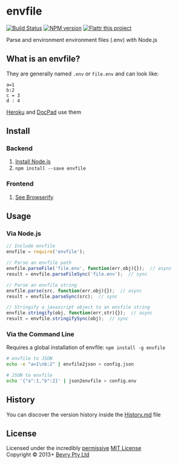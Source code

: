 # envfile

[![Build Status](https://secure.travis-ci.org/bevry/envfile.png?branch=master)](http://travis-ci.org/bevry/envfile)
[![NPM version](https://badge.fury.io/js/envfile.png)](https://npmjs.org/package/envfile)
[![Flattr this project](https://raw.github.com/balupton/flattr-buttons/master/badge-89x18.gif)](http://flattr.com/thing/344188/balupton-on-Flattr)

Parse and environment environment files (.env) with Node.js


## What is an envfile?

They are generally named `.env` or `file.env` and can look like:

```
a=1
b:2
c = 3
d : 4
```

[Heroku](https://devcenter.heroku.com/articles/config-vars) and [DocPad](http://docpad.org/docs/config) use them



## Install

### Backend

1. [Install Node.js](http://bevry.me/node/install)
2. `npm install --save envfile`

### Frontend

1. [See Browserify](http://browserify.org/)



## Usage

### Via Node.js

``` javascript
// Include envfile
envfile = require('envfile');

// Parse an envfile path
envfile.parseFile('file.env', function(err,obj){});  // async
result = envfile.parseFileSync('file.env');  // sync

// Parse an envfile string
envfile.parse(src, function(err,obj){});  // async
result = envfile.parseSync(src);  // sync

// Stringify a javascript object to an envfile string
envfile.stringify(obj, function(err,str){});  // async
result = envfile.stringifySync(obj);  // sync
```


### Via the Command Line

Requires a global installation of envfile: `npm install -g envfile`

``` bash
# envfile to JSON
echo -e "a=1\nb:2" | envfile2json > config.json

# JSON to envfile
echo '{"a":1,"b":2}' | json2envfile > config.env
```


## History
You can discover the version history inside the [History.md](https://github.com/bevry/envfile/blob/master/History.md#files) file


## License
Licensed under the incredibly [permissive](http://en.wikipedia.org/wiki/Permissive_free_software_licence) [MIT License](http://creativecommons.org/licenses/MIT/)
<br/>Copyright &copy; 2013+ [Bevry Pty Ltd](http://bevry.me)
